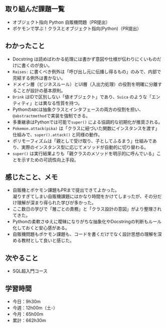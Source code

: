 ## 取り組んだ課題一覧
- オブジェクト指向 Python 自販機問題（PR提出）
- ポケモンで学ぶ！クラスとオブジェクト指向(Python)（PR提出）
## わかったこと
- Docstring は読めばわかる処理には書かず意図や仕様が伝わりにくいものだけに書くのが良い。
- `Raises:` に書くべき例外は「呼び出し元に伝播し得るもの」のみで、内部で完結する例外は書かない。
- ドメイン層（ビジネスルール）とUI層（入出力処理）の役割を明確に分離することが設計の基本原則。
- `Drink` はIDで区別しない「値オブジェクト」であり、`Suica` のような「エンティティ」とは異なる性質を持つ。
- Pythonの`ABC`は抽象クラスとインタフェースの両方の役割を担い、`@abstractmethod`で実装を強制できる。
- 多重継承はPythonでは可能で`super()` による協調的な初期化が推奨される。
- `Pokemon.attack(pika)` は「クラスに紐づいた関数にインスタンスを渡す」仕組みで、`super().attack()` と同様の動作。
- ポリモーフィズムは「親として受け取り、子としてふるまう」仕組みであり、実際のインスタンス型に応じてメソッドが自動的に切り替わる。
- `super()` は実行結果よりも「親クラスのメソッドを明示的に呼んでいる」ことを示すための可読性向上手段。
## 感じたこと、メモ
- 自販機とポケモン課題もPRまで提出できてよかった。  
  凝りすぎてしまい自販機課題にはかなり時間をかけてしまったが、その分だけ理解が深まり得られた学びが多かった。
- ここ数日の学びで「層ごとの責務」と「クラス設計の意図」がより整理されてきた。  
- Pythonの柔軟さゆえに曖昧になりがちな抽象化やDocstringの判断もルール化しておくと安心感がある。  
- 自販機問題もポケモン課題も、コードを書くだけでなく設計思想の理解を深める教材として良いと感じた。
## 次やること
- SQL超入門コース
## 学習時間
- 今日：9h30m
- 今週：12h00m（土-）
- 今月：65h00m
- 累計：662h30m
